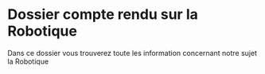﻿# Dossier compte rendu sur la Robotique
 
 Dans ce dossier vous trouverez toute les information concernant notre sujet la Robotique
